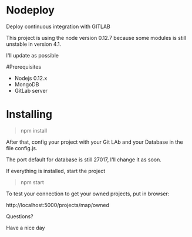 # Nodeploy
Deploy continuous integration with GITLAB

This project is using the node version 0.12.7 because some modules is still unstable in version 4.1.

I'll update as possible

#Prerequisites
* Nodejs 0.12.x
* MongoDB
* GitLab server


# Installing

>  npm install


After that, config your project with your Git LAb and your Database in the file config.js.

The port default for database is still 27017, I'll change it as soon.

If everything is installed, start the project

> npm start

To test your connection to get your owned projects, put in browser:

http://localhost:5000/projects/map/owned

Questions?

Have a nice day

